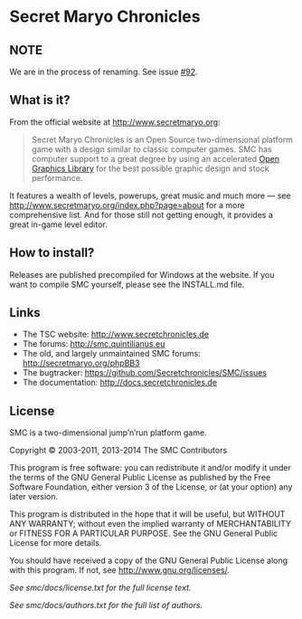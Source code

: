 Secret Maryo Chronicles
=======================

NOTE
----

We are in the process of renaming. See issue [#92](https://github.com/Secretchronicles/SMC/issues/92).

What is it?
-----------

From the official website at http://www.secretmaryo.org:

> Secret Maryo Chronicles is an Open Source two-dimensional platform
> game with a design similar to classic computer games. SMC has
> computer support to a great degree by using an accelerated [Open
> Graphics Library](http://opengl.org) for the best possible graphic
> design and stock performance.

It features a wealth of levels, powerups, great music and much more —
see http://www.secretmaryo.org/index.php?page=about for a more
comprehensive list. And for those still not getting enough, it
provides a great in-game level editor.

How to install?
---------------

Releases are published precompiled for Windows at the website. If you
want to compile SMC yourself, please see the INSTALL.md file.

Links
-----

* The TSC website: http://www.secretchronicles.de
* The forums: http://smc.quintilianus.eu
* The old, and largely unmaintained SMC forums:
  http://secretmaryo.org/phpBB3
* The bugtracker: https://github.com/Secretchronicles/SMC/issues
* The documentation: http://docs.secretchronicles.de

License
-------

SMC is a two-dimensional jump’n’run platform game.

Copyright © 2003-2011, 2013-2014 The SMC Contributors

This program is free software: you can redistribute it and/or modify
it under the terms of the GNU General Public License as published by
the Free Software Foundation, either version 3 of the License, or (at
your option) any later version.

This program is distributed in the hope that it will be useful,
but WITHOUT ANY WARRANTY; without even the implied warranty of
MERCHANTABILITY or FITNESS FOR A PARTICULAR PURPOSE.  See the
GNU General Public License for more details.

You should have received a copy of the GNU General Public License
along with this program.  If not, see <http://www.gnu.org/licenses/>.

_See smc/docs/license.txt for the full license text._

_See smc/docs/authors.txt for the full list of authors._
